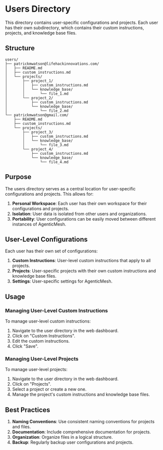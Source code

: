 # Users Directory

This directory contains user-specific configurations and projects. Each user has their own subdirectory, which contains their custom instructions, projects, and knowledge base files.

## Structure

```
users/
├── patrickmwatson@lifehackinnovations.com/
│   ├── README.md
│   ├── custom_instructions.md
│   └── projects/
│       ├── project_1/
│       │   ├── custom_instructions.md
│       │   └── knowledge_base/
│       │       └── file_1.md
│       └── project_2/
│           ├── custom_instructions.md
│           └── knowledge_base/
│               └── file_2.md
└── patrickmwatson@gmail.com/
    ├── README.md
    ├── custom_instructions.md
    └── projects/
        ├── project_3/
        │   ├── custom_instructions.md
        │   └── knowledge_base/
        │       └── file_3.md
        └── project_4/
            ├── custom_instructions.md
            └── knowledge_base/
                └── file_4.md
```

## Purpose

The users directory serves as a central location for user-specific configurations and projects. This allows for:

1. **Personal Workspace**: Each user has their own workspace for their configurations and projects.
2. **Isolation**: User data is isolated from other users and organizations.
3. **Portability**: User configurations can be easily moved between different instances of AgenticMesh.

## User-Level Configurations

Each user has their own set of configurations:

1. **Custom Instructions**: User-level custom instructions that apply to all projects.
2. **Projects**: User-specific projects with their own custom instructions and knowledge base files.
3. **Settings**: User-specific settings for AgenticMesh.

## Usage

### Managing User-Level Custom Instructions

To manage user-level custom instructions:

1. Navigate to the user directory in the web dashboard.
2. Click on "Custom Instructions".
3. Edit the custom instructions.
4. Click "Save".

### Managing User-Level Projects

To manage user-level projects:

1. Navigate to the user directory in the web dashboard.
2. Click on "Projects".
3. Select a project or create a new one.
4. Manage the project's custom instructions and knowledge base files.

## Best Practices

1. **Naming Conventions**: Use consistent naming conventions for projects and files.
2. **Documentation**: Include comprehensive documentation for projects.
3. **Organization**: Organize files in a logical structure.
4. **Backup**: Regularly backup user configurations and projects.